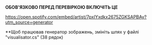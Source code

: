**ОБОВ'ЯЗКОВО ПЕРЕД ПЕРЕВІРКОЮ ВКЛЮЧІТЬ ЦЕ**

https://open.spotify.com/embed/artist/7pxIYxdkx2675ZGKSAPBAy?utm_source=generator

**Щоб працював генератор зображень, змініть шлях у файлі "visualisator.cs" (38 рядок)
